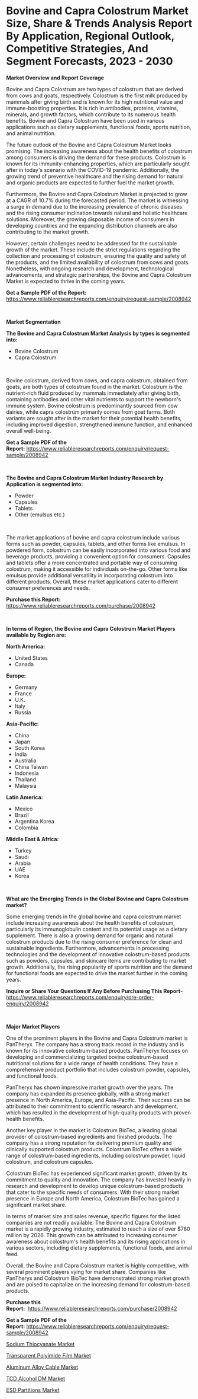 <p><h1>Bovine and Capra Colostrum Market Size, Share & Trends Analysis Report By Application, Regional Outlook, Competitive Strategies, And Segment Forecasts, 2023 - 2030</h1></p><p><strong>Market Overview and Report Coverage</strong></p>
<p><p>Bovine and Capra Colostrum are two types of colostrum that are derived from cows and goats, respectively. Colostrum is the first milk produced by mammals after giving birth and is known for its high nutritional value and immune-boosting properties. It is rich in antibodies, proteins, vitamins, minerals, and growth factors, which contribute to its numerous health benefits. Bovine and Capra Colostrum have been used in various applications such as dietary supplements, functional foods, sports nutrition, and animal nutrition.</p><p>The future outlook of the Bovine and Capra Colostrum Market looks promising. The increasing awareness about the health benefits of colostrum among consumers is driving the demand for these products. Colostrum is known for its immunity-enhancing properties, which are particularly sought after in today's scenario with the COVID-19 pandemic. Additionally, the growing trend of preventive healthcare and the rising demand for natural and organic products are expected to further fuel the market growth.</p><p>Furthermore, the Bovine and Capra Colostrum Market is projected to grow at a CAGR of 10.7% during the forecasted period. The market is witnessing a surge in demand due to the increasing prevalence of chronic diseases and the rising consumer inclination towards natural and holistic healthcare solutions. Moreover, the growing disposable income of consumers in developing countries and the expanding distribution channels are also contributing to the market growth.</p><p>However, certain challenges need to be addressed for the sustainable growth of the market. These include the strict regulations regarding the collection and processing of colostrum, ensuring the quality and safety of the products, and the limited availability of colostrum from cows and goats. Nonetheless, with ongoing research and development, technological advancements, and strategic partnerships, the Bovine and Capra Colostrum Market is expected to thrive in the coming years.</p></p>
<p><strong>Get a Sample PDF of the Report:</strong> <a href="https://www.reliableresearchreports.com/enquiry/request-sample/2008942">https://www.reliableresearchreports.com/enquiry/request-sample/2008942</a></p>
<p>&nbsp;</p>
<p><strong>Market Segmentation</strong></p>
<p><strong>The Bovine and Capra Colostrum Market Analysis by types is segmented into:</strong></p>
<p><ul><li>Bovine Colostrum</li><li>Capra Colostrum</li></ul></p>
<p>&nbsp;</p>
<p><p>Bovine colostrum, derived from cows, and capra colostrum, obtained from goats, are both types of colostrum found in the market. Colostrum is the nutrient-rich fluid produced by mammals immediately after giving birth, containing antibodies and other vital nutrients to support the newborn's immune system. Bovine colostrum is predominantly sourced from cow dairies, while capra colostrum primarily comes from goat farms. Both variants are sought after in the market for their potential health benefits, including improved digestion, strengthened immune function, and enhanced overall well-being.</p></p>
<p><strong>Get a Sample PDF of the Report:</strong>&nbsp;<a href="https://www.reliableresearchreports.com/enquiry/request-sample/2008942">https://www.reliableresearchreports.com/enquiry/request-sample/2008942</a></p>
<p>&nbsp;</p>
<p><strong>The Bovine and Capra Colostrum Market Industry Research by Application is segmented into:</strong></p>
<p><ul><li>Powder</li><li>Capsules</li><li>Tablets</li><li>Other (emulsus etc.)</li></ul></p>
<p>&nbsp;</p>
<p><p>The market applications of bovine and capra colostrum include various forms such as powder, capsules, tablets, and other forms like emulsus. In powdered form, colostrum can be easily incorporated into various food and beverage products, providing a convenient option for consumers. Capsules and tablets offer a more concentrated and portable way of consuming colostrum, making it accessible for individuals on-the-go. Other forms like emulsus provide additional versatility in incorporating colostrum into different products. Overall, these market applications cater to different consumer preferences and needs.</p></p>
<p><strong>Purchase this Report:</strong>&nbsp; <a href="https://www.reliableresearchreports.com/purchase/2008942">https://www.reliableresearchreports.com/purchase/2008942</a></p>
<p>&nbsp;</p>
<p><strong>In terms of Region, the Bovine and Capra Colostrum Market Players available by Region are:</strong></p>
<p>
    <p> <strong> North America: </strong>
        <ul>
            <li>United States</li>
            <li>Canada</li>
        </ul>
        </p> 
    <p> <strong> Europe: </strong>
        <ul>
            <li>Germany</li>
            <li>France</li>
            <li>U.K.</li>
            <li>Italy</li>
            <li>Russia</li>
        </ul>
        </p> 
    <p> <strong> Asia-Pacific: </strong>
        <ul>
            <li>China</li>
            <li>Japan</li>
            <li>South Korea</li>
            <li>India</li>
            <li>Australia</li>
            <li>China Taiwan</li>
            <li>Indonesia</li>
            <li>Thailand</li>
            <li>Malaysia</li>
        </ul>
        </p> 
    <p> <strong> Latin America: </strong>
        <ul>
            <li>Mexico</li>
            <li>Brazil</li>
            <li>Argentina Korea</li>
            <li>Colombia</li>
        </ul>
        </p> 
    <p> <strong> Middle East & Africa: </strong>
        <ul>
            <li>Turkey</li>
            <li>Saudi</li>
            <li>Arabia</li>
            <li>UAE</li>
            <li>Korea</li>
        </ul>
    </p>
    </p>
<p>&nbsp;</p>
<p><strong>What are the Emerging Trends in the Global Bovine and Capra Colostrum market?</strong></p>
<p><p>Some emerging trends in the global bovine and capra colostrum market include increasing awareness about the health benefits of colostrum, particularly its immunoglobulin content and its potential usage as a dietary supplement. There is also a growing demand for organic and natural colostrum products due to the rising consumer preference for clean and sustainable ingredients. Furthermore, advancements in processing technologies and the development of innovative colostrum-based products such as powders, capsules, and skincare items are contributing to market growth. Additionally, the rising popularity of sports nutrition and the demand for functional foods are expected to drive the market further in the coming years.</p></p>
<p><strong>Inquire or Share Your Questions If Any Before Purchasing This Report</strong>- <a href="https://www.reliableresearchreports.com/enquiry/pre-order-enquiry/2008942">https://www.reliableresearchreports.com/enquiry/pre-order-enquiry/2008942</a></p>
<p>&nbsp;</p>
<p><strong>Major Market Players</strong></p>
<p><p>One of the prominent players in the Bovine and Capra Colostrum market is PanTheryx. The company has a strong track record in the industry and is known for its innovative colostrum-based products. PanTheryx focuses on developing and commercializing targeted bovine colostrum-based nutritional solutions for a wide range of health conditions. They have a comprehensive product portfolio that includes colostrum powder, capsules, and functional foods.</p><p>PanTheryx has shown impressive market growth over the years. The company has expanded its presence globally, with a strong market presence in North America, Europe, and Asia-Pacific. Their success can be attributed to their commitment to scientific research and development, which has resulted in the development of high-quality products with proven health benefits.</p><p>Another key player in the market is Colostrum BioTec, a leading global provider of colostrum-based ingredients and finished products. The company has a strong reputation for delivering premium quality and clinically supported colostrum products. Colostrum BioTec offers a wide range of colostrum-based ingredients, including colostrum powder, liquid colostrum, and colostrum capsules.</p><p>Colostrum BioTec has experienced significant market growth, driven by its commitment to quality and innovation. The company has invested heavily in research and development to develop unique colostrum-based products that cater to the specific needs of consumers. With their strong market presence in Europe and North America, Colostrum BioTec has gained a significant market share.</p><p>In terms of market size and sales revenue, specific figures for the listed companies are not readily available. The Bovine and Capra Colostrum market is a rapidly growing industry, estimated to reach a size of over $780 million by 2026. This growth can be attributed to increasing consumer awareness about colostrum's health benefits and its rising applications in various sectors, including dietary supplements, functional foods, and animal feed.</p><p>Overall, the Bovine and Capra Colostrum market is highly competitive, with several prominent players vying for market share. Companies like PanTheryx and Colostrum BioTec have demonstrated strong market growth and are poised to capitalize on the increasing demand for colostrum-based products.</p></p>
<p><strong>Purchase this Report:</strong>&nbsp;&nbsp;<a href="https://www.reliableresearchreports.com/purchase/2008942">https://www.reliableresearchreports.com/purchase/2008942</a></p>
<p></p>
<p><strong>Get a Sample PDF of the Report:</strong>&nbsp;<a href="https://www.reliableresearchreports.com/enquiry/request-sample/2008942">https://www.reliableresearchreports.com/enquiry/request-sample/2008942</a></p>
<p><p><a href="https://medium.com/@irmaabshire/sodium-thiocyanate-market-report-reveals-the-latest-trends-and-growth-opportunities-of-this-market-619ad0aba76b">Sodium Thiocyanate Market</a></p><p><a href="https://medium.com/@drakecorwin2023/decoding-transparent-polyimide-film-market-metrics-market-share-trends-and-growth-patterns-26b287550619">Transparent Polyimide Film Market</a></p><p><a href="https://github.com/scarol104/Market-Research-Report-List-1/blob/main/aluminum-alloy-cable-market.md">Aluminum Alloy Cable Market</a></p><p><a href="https://medium.com/@dariodooley/tcd-alcohol-dm-market-report-reveals-the-latest-trends-and-growth-opportunities-of-this-market-61616456c42c">TCD Alcohol DM Market</a></p><p><a href="https://github.com/deliacustodio40/Market-Research-Report-List-1/blob/main/esd-partitions-market.md">ESD Partitions Market</a></p></p>